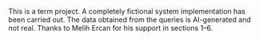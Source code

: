 This is a term project. A completely fictional system implementation has been carried out. The data obtained from the queries is AI-generated and not real.
Thanks to Melih Ercan for his support in sections 1–6.

